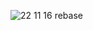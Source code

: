 ![22 11 16 rebase](https://user-images.githubusercontent.com/112995589/202077591-6d5fdf84-e1d2-4bd6-8781-04b4547ab00f.PNG)
